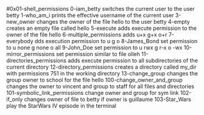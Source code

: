 #0x01-shell_permissions
0-iam_betty switches the current user to the user betty
1-who_am_i  prints the effective username of the current user
3-new_owner changes the owner of the file hello to the user betty
4-empty creates an empty file called hello
5-execute adds execute permission to the owner of the file hello
6-multiple_permissions adds u+x g+x o+r
7-everybody dds execution permission to u g o
8-James_Bond  set permission to u none g none o all
9-John_Doe  set permission to u rwx g r-x o -wx
10-mirror_permissions  set permission similar to file olleh
11-directories_permissions adds execute permission to all subdirectories of the current directory 
12-directory_permissions creates a directory called my_dir with permissions 751 in the working directory
13-change_group  changes the group owner to school for the file hello
100-change_owner_and_group changes the owner to vincent and group to staff for all files and directories
101-symbolic_link_permissions change owner and group for sym link
102-if_only changes owner of file to betty if owner is guillaume 
103-Star_Wars play the StarWars IV episode in the terminal
